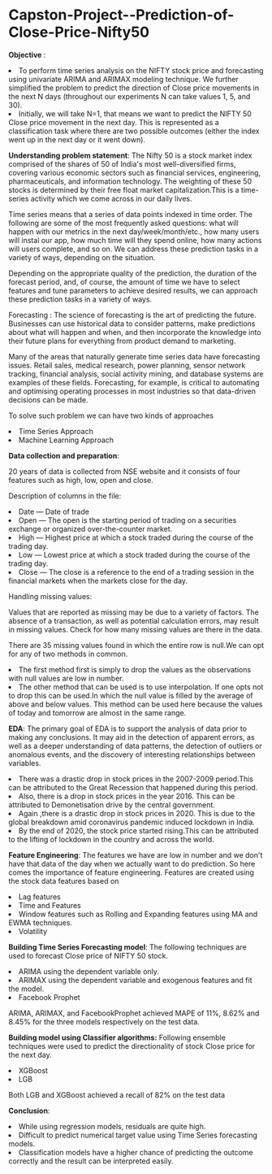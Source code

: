 # Capston-Project--Prediction-of-Close-Price-Nifty50
<p><b>Objective</b> : 
  <li>To perform time series analysis on the NIFTY stock price and forecasting using univariate ARIMA and ARIMAX modeling technique. We further simplified the problem to predict the direction of Close price movements in the next N days (throughout our experiments N can take values 1, 5, and 30).</li> 
  <li>Initially, we will take N=1, that means we want to predict the NIFTY 50 Close price movement in the next day. This is represented as a classification task where there are two possible outcomes (either the index went up in the next day or it went down).</li></p>
  
<p><b>Understanding problem statement</b>:
The Nifty 50 is a stock market index comprised of the shares of 50 of India's most well-diversified firms, covering various economic sectors such as financial services, engineering, pharmaceuticals, and information technology. The weighting of these 50 stocks is determined by their free float market capitalization.This is a time-series activity which we come across in our daily lives.
<p>
<p>Time series means that a series of data points indexed in time order. The following are some of the most frequently asked questions: what will happen with our metrics in the next day/week/month/etc., how many users will instal our app, how much time will they spend online, how many actions will users complete, and so on. We can address these prediction tasks in a variety of ways, depending on the situation.

<p>Depending on the appropriate quality of the prediction, the duration of the forecast period, and, of course, the amount of time we have to select features and tune parameters to achieve desired results, we can approach these prediction tasks in a variety of ways.</p>

<p>Forecasting : The science of forecasting is the art of predicting the future. Businesses can use historical data to consider patterns, make predictions about what will happen and when, and then incorporate the knowledge into their future plans for everything from product demand to marketing.</p>

<p>Many of the areas that naturally generate time series data have forecasting issues. Retail sales, medical research, power planning, sensor network tracking, financial analysis, social activity mining, and database systems are examples of these fields. Forecasting, for example, is critical to automating and optimising operating processes in most industries so that data-driven decisions can be made.</p>

<p>To solve such problem we can have two kinds of approaches
  <li>Time Series Approach</li>
  <li>Machine Learning Approach</li></p>
  
  
 <p><b>Data collection and preparation</b>:</p>
 20 years of data  is collected from NSE website and it consists of four features such as high, low, open and close.

<p>Description of columns in the file:</p>
<li>Date — Date of trade
<li>Open — The open is the starting period of trading on a securities exchange or organized over-the-counter market.
<li>High — Highest price at which a stock traded during the course of the trading day.
<li>Low — Lowest price at which a stock traded during the course of the trading day.
<li>Close — The close is a reference to the end of a trading session in the financial markets when the markets close for the day.
  
 <p>Handling missing values:<p>
<p>Values that are reported as missing may be due to a variety of factors. The absence of a transaction, as well as potential calculation errors, may result in missing values.
Check for how many missing values are there in the data.</p>
<p>There are 35 missing values found in which the entire row is null.We can opt for any of two methods in common.
<li>The first method first is simply to drop the values as the observations with null values are low in number. 
<li>The other method that can be used is to use interpolation. If one opts not to drop this can be used.In which the null value is filled by the average of above and below values. This method can be used here because the values of today and tomorrow are almost in the same range.
  
  
  <p><b>EDA</b>:
 The primary goal of EDA is to support the analysis of data prior to making any conclusions. It may aid in the detection of apparent errors, as well as a deeper understanding of data patterns, the detection of outliers or anomalous events, and the discovery of interesting relationships between variables.
<li>There was a drastic drop in stock prices in the 2007-2009 period.This  can be attributed to the Great Recession that happened during this period.
<li>Also, there is a drop in stock prices in the year 2016. This can be attributed to Demonetisation drive by the central government.
<li>Again ,there is a drastic drop in stock prices in 2020. This is due to the global breakdown amid coronavirus pandemic induced lockdown in India.
<li>By the end of 2020, the stock price started rising.This can be attributed to the lifting of lockdown in the country and across the world.
 
  <p><b>Feature Engineering</b>:
  The features we have are low in number and we don't have that data of the day when we actually want to do prediction. 
  So here comes the importance of feature engineering. Features are created using  the stock  data features based on
   <li>Lag features
   <li>Time  and Features
   <li>Window features such as Rolling and Expanding features using MA and EWMA techniques.
   <li>Volatility
  </p> 
  
  <p><b>Building Time Series Forecasting model</b>:
  The following techniques are used to forecast Close price of NIFTY 50 stock.
   <li>ARIMA using the dependent variable only.
   <li>ARIMAX using the dependent variable and exogenous features and fit the model.
   <li>Facebook Prophet
     
  ARIMA, ARIMAX, and FacebookProphet achieved MAPE of 11%, 8.62% and 8.45% for the three models respectively on the test data.
  </p>
  
  <p><b>Building model using Classifier algorithms:</b>
    Following ensemble techniques were used to predict the directionality of stock Close price for the next day.
    <li>XGBoost
    <li>LGB
      
 Both LGB and XGBoost achieved a recall of 82% on the test data
  </p>
  
  <p><b>Conclusion</b>:
    <li>While using regression models, residuals are quite high.
    <li>Difficult to predict numerical target value using Time Series forecasting models.
    <li>Classification models have a higher chance of predicting the outcome correctly and the result can be interpreted easily.
  </p>
 
  
  
   

  
 



